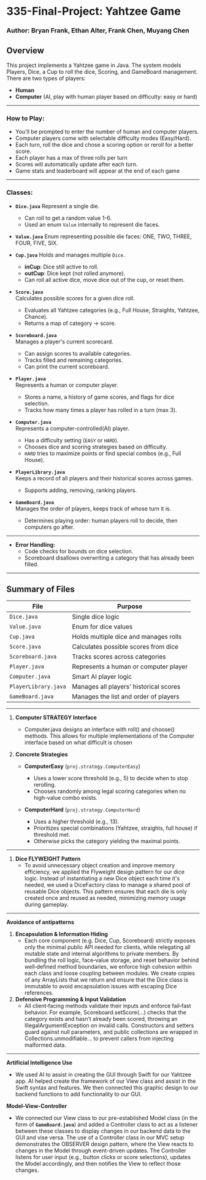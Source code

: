 # 335-Final-Project: Yahtzee Game
### Author: Bryan Frank, Ethan Alter, Frank Chen, Muyang Chen

## Overview
This project implements a Yahtzee game in Java.
The system models Players, Dice, a Cup to roll the dice, Scoring, and GameBoard management. 
There are two types of players:
- **Human**
- **Computer** (AI, play with human player based on difficulty: easy or hard)

---
### How to Play:
  - You'll be prompted to enter the number of human and computer players.
  - Computer players come with selectable difficulty modes (Easy/Hard).
  - Each turn, roll the dice and chose a scoring option or reroll for a better score.
  - Each player has a max of three rolls per turn
  - Scores will automatically update after each turn.
  - Game stats and leaderboard will appear at the end of each game
---
### Classes:

- **`Dice.java`**
  Represent a single die.
  - Can roll to get a random value 1-6.
  - Used an enum `Value` internally to represent die faces.

- **`Value.java`**
  Enum representing possible die faces: ONE, TWO, THREE, FOUR, FIVE, SIX.

- **`Cup.java`**
  Holds and manages multiple `Dice`.  
  - **inCup**: Dice still active to roll.  
  - **outCup**: Dice kept (not rolled anymore).  
  - Can roll all active dice, move dice out of the cup, or reset them.

- **`Score.java`**  
  Calculates possible scores for a given dice roll.  
  - Evaluates all Yahtzee categories (e.g., Full House, Straights, Yahtzee, Chance).
  - Returns a map of category -> score.

- **`Scoreboard.java`**  
  Manages a player's current scorecard.
  - Can assign scores to available categories.
  - Tracks filled and remaining categories.
  - Can print the current scoreboard.

- **`Player.java`**  
  Represents a human or computer player.  
  - Stores a name, a history of game scores, and flags for dice selection.
  - Tracks how many times a player has rolled in a turn (max 3).

- **`Computer.java`**  
  Represents a computer-controlled(AI) player.
  - Has a difficulty setting (`EASY` or `HARD`).
  - Chooses dice and scoring strategies based on difficulty.
  - `HARD` tries to maximize points or find special combos (e.g., Full House).

- **`PlayerLibrary.java`**  
  Keeps a record of all players and their historical scores across games.
  - Supports adding, removing, ranking players.

- **`GameBoard.java`**  
  Manages the order of players, keeps track of whose turn it is.
  - Determines playing order: human players roll to decide, then computers go after.

---

- **Error Handling:**  
  - Code checks for bounds on dice selection.
  - Scoreboard disallows overwriting a category that has already been filled.

---

## Summary of Files
| File              | Purpose |
|-------------------|---------|
| `Dice.java`        | Single dice logic |
| `Value.java`       | Enum for dice values |
| `Cup.java`         | Holds multiple dice and manages rolls |
| `Score.java`       | Calculates possible scores from dice |
| `Scoreboard.java`  | Tracks scores across categories |
| `Player.java`      | Represents a human or computer player |
| `Computer.java`    | Smart AI player logic |
| `PlayerLibrary.java` | Manages all players' historical scores |
| `GameBoard.java`   | Manages the list and order of players |

---
1. **Computer STRATEGY Interface**
    - Computer.java designs an interface with roll() and choose() methods. This allows for multiple implementations of the Computer interface based on what difficult is chosen
2. **Concrete Strategies**

    - **ComputerEasy** (`proj.strategy.ComputerEasy`)  
      - Uses a lower score threshold (e.g., 5) to decide when to stop rerolling.  
      - Chooses randomly among legal scoring categories when no high-value combo exists.  

    - **ComputerHard** (`proj.strategy.ComputerHard`)  
      - Uses a higher threshold (e.g., 13).  
      - Prioritizes special combinations (Yahtzee, straights, full house) if threshold met.  
      - Otherwise picks the category yielding the maximal points.
---
1. **Dice FLYWEIGHT Pattern**
     - To avoid unnecessary object creation and improve memory efficiency, we applied the Flyweight design pattern for our dice logic. Instead of instantiating a new Dice object each time it's needed, we used a DiceFactory class to manage a shared pool of reusable Dice objects. This pattern ensures that each die is only created once and reused as needed, minimizing memory usage during gameplay.
---
**Avoidance of antipatterns**
1. **Encapsulation & Information Hiding**
    - Each core component (e.g. Dice, Cup, Scoreboard) strictly exposes only the minimal public API needed for clients, while relegating all mutable state and internal algorithms to private members. By bundling  the roll logic, face‐value storage, and reset behavior behind well‐defined method boundaries, we enforce high cohesion within each class and loose coupling between modules. We create copies of any ArrayLists that we return and ensure that the Dice class is immutable to avoid encapsulation issues with escaping Dice references.
2. **Defensive Programming & Input Validation**
    - All client‐facing methods validate their inputs and enforce fail‐fast behavior. For example, Scoreboard.setScore(...) checks that the category exists and hasn’t already been scored, throwing an IllegalArgumentException on invalid calls. Constructors and setters guard against null parameters, and public collections are wrapped in Collections.unmodifiable… to prevent callers from injecting malformed data.
---
**Artificial Intelligence Use**
  - We used AI to assist in creating the GUI through Swift for our Yahtzee app. AI helped create the framework of our View class and assist in the Swift syntax and features. We then connected this graphic design to our backend functions to add functionality to our GUI.

**Model-View-Controller**
  - We connected our View class to our pre-established Model class (in the form of **`GameBoard.java`**) and added a Controller class to act as a listener between these classes to display changes in our backend data to the GUI and vise versa. The use of a Controller class in our MVC setup demonstrates the OBSERVER design pattern, where the View reacts to changes in the Model through event-driven updates. The Controller listens for user input (e.g., button clicks or score selections), updates the Model accordingly, and then notifies the View to reflect those changes.

